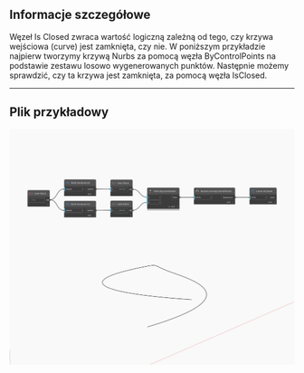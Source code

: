 ## Informacje szczegółowe
Węzeł Is Closed zwraca wartość logiczną zależną od tego, czy krzywa wejściowa (curve) jest zamknięta, czy nie. W poniższym przykładzie najpierw tworzymy krzywą Nurbs za pomocą węzła ByControlPoints na podstawie zestawu losowo wygenerowanych punktów. Następnie możemy sprawdzić, czy ta krzywa jest zamknięta, za pomocą węzła IsClosed.
___
## Plik przykładowy

![IsClosed](./Autodesk.DesignScript.Geometry.Curve.IsClosed_img.jpg)

